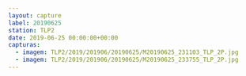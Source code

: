 ```yaml
---
layout: capture
label: 20190625
station: TLP2
date: 2019-06-25 00:00:00+00:00
capturas:
  - imagem: TLP2/2019/201906/20190625/M20190625_231103_TLP_2P.jpg
  - imagem: TLP2/2019/201906/20190625/M20190625_233755_TLP_2P.jpg
---
```

